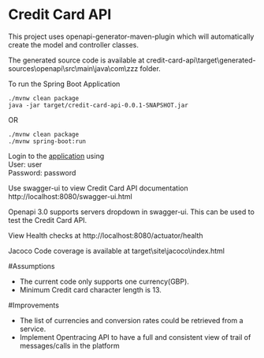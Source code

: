 # Credit Card API

This project uses openapi-generator-maven-plugin which will automatically create the model and controller classes.

The generated source code is available at credit-card-api\target\generated-sources\openapi\src\main\java\com\zzz folder.

To run the Spring Boot Application
```
./mvnw clean package
java -jar target/credit-card-api-0.0.1-SNAPSHOT.jar
```
OR
```
./mvnw clean package
./mvnw spring-boot:run
```
Login to the [application](http://localhost:8080) using 
</br>User: user
</br>Password: password

Use swagger-ui to view Credit Card API documentation
http://localhost:8080/swagger-ui.html

Openapi 3.0 supports servers dropdown in swagger-ui. This can be used to test the Credit Card API.

View Health checks at
http://localhost:8080/actuator/health

Jacoco Code coverage is available at target\site\jacoco\index.html

#Assumptions
* The current code only supports one currency(GBP).
* Minimum Credit card character length is 13.

#Improvements
* The list of currencies and conversion rates could be retrieved from a service.
* Implement Opentracing API to have a full and consistent view of trail of messages/calls in the platform